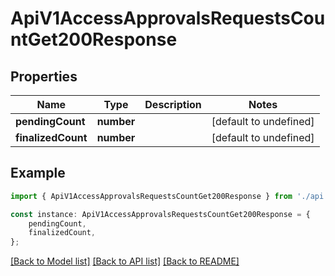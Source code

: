 # ApiV1AccessApprovalsRequestsCountGet200Response


## Properties

Name | Type | Description | Notes
------------ | ------------- | ------------- | -------------
**pendingCount** | **number** |  | [default to undefined]
**finalizedCount** | **number** |  | [default to undefined]

## Example

```typescript
import { ApiV1AccessApprovalsRequestsCountGet200Response } from './api';

const instance: ApiV1AccessApprovalsRequestsCountGet200Response = {
    pendingCount,
    finalizedCount,
};
```

[[Back to Model list]](../README.md#documentation-for-models) [[Back to API list]](../README.md#documentation-for-api-endpoints) [[Back to README]](../README.md)

